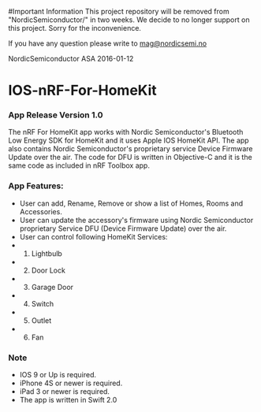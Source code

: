 #Important Information
This project repository will be removed from "NordicSemiconductor/" in two weeks. We decide to no longer support on this project.
Sorry for the inconvenience. 

If you have any question please write to 
mag@nordicsemi.no

NordicSemiconductor ASA
2016-01-12

# IOS-nRF-For-HomeKit
### App Release Version 1.0

The nRF For HomeKit app works with Nordic Semiconductor's Bluetooth Low Energy SDK for HomeKit and it uses Apple IOS HomeKit API. The app also contains Nordic Semiconductor's proprietary service Device Firmware Update over the air. The code for DFU is written in Objective-C and it is the same code as included in nRF Toolbox app.

### App Features:
- User can add, Rename, Remove or show a list of Homes, Rooms and Accessories.
- User can update the accessory's firmware using Nordic Semiconductor proprietary Service DFU (Device Firmware Update) over the air.
- User can control following HomeKit Services:
-   1) Lightbulb
-   2) Door Lock
-   3) Garage Door
-   4) Switch
-   5) Outlet
-   6) Fan


### Note

- IOS 9 or Up is required.
- iPhone 4S or newer is required.
- iPad 3 or newer is required.
- The app is written in Swift 2.0
